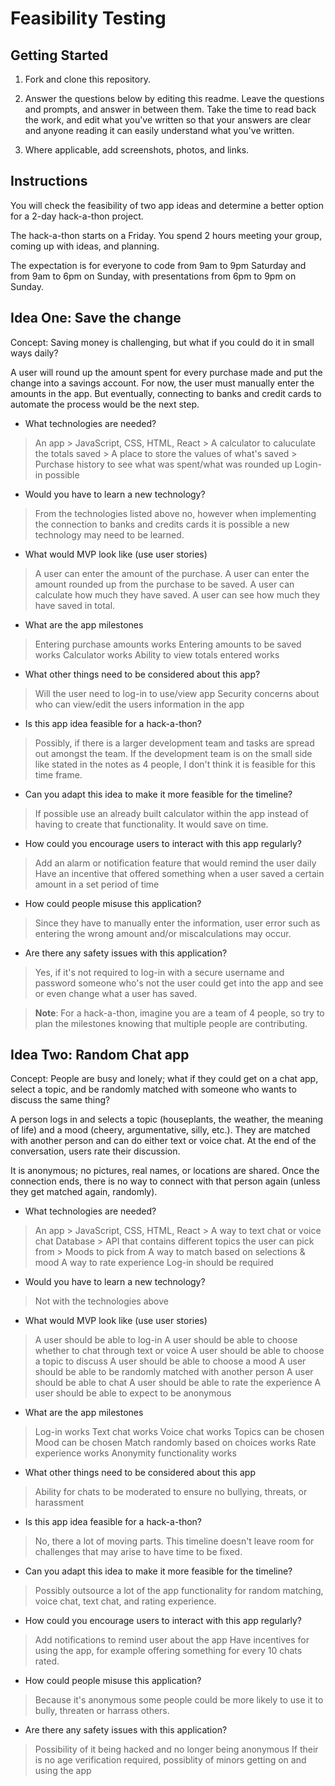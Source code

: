 # Feasibility Testing

## Getting Started

1. Fork and clone this repository.

1. Answer the questions below by editing this readme. Leave the questions and prompts, and answer in between them. Take the time to read back the work, and edit what you've written so that your answers are clear and anyone reading it can easily understand what you've written.

1. Where applicable, add screenshots, photos, and links.

## Instructions

You will check the feasibility of two app ideas and determine a better option for a 2-day hack-a-thon project.

The hack-a-thon starts on a Friday. You spend 2 hours meeting your group, coming up with ideas, and planning.

The expectation is for everyone to code from 9am to 9pm Saturday and from 9am to 6pm on Sunday, with presentations from 6pm to 9pm on Sunday.

## Idea One: Save the change

Concept: Saving money is challenging, but what if you could do it in small ways daily?

A user will round up the amount spent for every purchase made and put the change into a savings account. For now, the user must manually enter the amounts in the app. But eventually, connecting to banks and credit cards to automate the process would be the next step.

- What technologies are needed?

> An app 
    > JavaScript, CSS, HTML, React
    > A calculator to caluculate the totals saved
    > A place to store the values of what's saved
    > Purchase history to see what was spent/what was rounded up
> Login-in possible

- Would you have to learn a new technology?

> From the technologies listed above no, however when implementing the connection to banks and credits cards it is possible a new technology may need to be learned. 

- What would MVP look like (use user stories)

> A user can enter the amount of the purchase.
> A user can enter the amount rounded up from the purchase to be saved.
> A user can calculate how much they have saved.
> A user can see how much they have saved in total. 

- What are the app milestones

> Entering purchase amounts works
> Entering amounts to be saved works
> Calculator works
> Ability to view totals entered works

- What other things need to be considered about this app?

> Will the user need to log-in to use/view app
> Security concerns about who can view/edit the users information in the app

- Is this app idea feasible for a hack-a-thon?

> Possibly, if there is a larger development team and tasks are spread out amongst the team. If the development team is on the small side like stated in the notes as 4 people, I don't think it is feasible for this time frame.

- Can you adapt this idea to make it more feasible for the timeline?

> If possible use an already built calculator within the app instead of having to create that functionality. It would save on time.

- How could you encourage users to interact with this app regularly?

> Add an alarm or notification feature that would remind the user daily
> Have an incentive that offered something when a user saved a certain amount in a set period of time

- How could people misuse this application?

> Since they have to manually enter the information, user error such as entering the wrong amount and/or miscalculations may occur.

- Are there any safety issues with this application?

> Yes, if it's not required to log-in with a secure username and password someone who's not the user could get into the app and see or even change what a user has saved.

> **Note**: For a hack-a-thon, imagine you are a team of 4 people, so try to plan the milestones knowing that multiple people are contributing.

## Idea Two: Random Chat app

Concept: People are busy and lonely; what if they could get on a chat app, select a topic, and be randomly matched with someone who wants to discuss the same thing?

A person logs in and selects a topic (houseplants, the weather, the meaning of life) and a mood (cheery, argumentative, silly, etc.). They are matched with another person and can do either text or voice chat. At the end of the conversation, users rate their discussion.

It is anonymous; no pictures, real names, or locations are shared. Once the connection ends, there is no way to connect with that person again (unless they get matched again, randomly).

- What technologies are needed?

> An app 
    > JavaScript, CSS, HTML, React
    > A way to text chat or voice chat
> Database
    > API that contains different topics the user can pick from
    > Moods to pick from
> A way to match based on selections & mood
> A way to rate experience
> Log-in should be required

- Would you have to learn a new technology?

> Not with the technologies above

- What would MVP look like (use user stories)

> A user should be able to log-in
> A user should be able to choose whether to chat through text or voice 
> A user should be able to choose a topic to discuss
> A user should be able to choose a mood 
> A user should be able to be randomly matched with another person
> A user should be able to chat
> A user should be able to rate the experience
> A user should be able to expect to be anonymous


- What are the app milestones

> Log-in works
> Text chat works
> Voice chat works
> Topics can be chosen
> Mood can be chosen
> Match randomly based on choices works
> Rate experience works
> Anonymity functionality works  

- What other things need to be considered about this app

> Ability for chats to be moderated to ensure no bullying, threats, or harassment

- Is this app idea feasible for a hack-a-thon?

> No, there a lot of moving parts. This timeline doesn't leave room for challenges that may arise to have time to be fixed. 

- Can you adapt this idea to make it more feasible for the timeline?

> Possibly outsource a lot of the app functionality for random matching, voice chat, text chat, and rating experience. 

- How could you encourage users to interact with this app regularly?

> Add notifications to remind user about the app
> Have incentives for using the app, for example offering something for every 10 chats rated.
> 

- How could people misuse this application?

> Because it's anonymous some people could be more likely to use it to bully, threaten or harrass others. 

- Are there any safety issues with this application?

> Possibility of it being hacked and no longer being anonymous
> If their is no age verification required, possiblity of minors getting on and using the app
